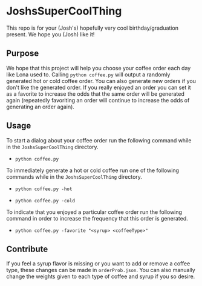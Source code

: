 # JoshsSuperCoolThing
This repo is for your (Josh's) hopefully very cool birthday/graduation present. We hope you (Josh) like it!

## Purpose
We hope that this project will help you choose your coffee order each day like Lona used to. Calling `python coffee.py` will output a randomly generated hot or cold coffee order. You can also generate new orders if you don't like the generated order. If you really enjoyed an order you can set it as a favorite to increase the odds that the same order will be generated again (repeatedly favoriting an order will continue to increase the odds of generating an order again).

## Usage
To start a dialog about your coffee order run the following command while in the `JoshsSuperCoolThing` directory.

- `python coffee.py`

To immediately generate a hot or cold coffee run one of the following commands while in the `JoshsSuperCoolThing` directory.

- `python coffee.py -hot`

- `python coffee.py -cold`

To indicate that you enjoyed a particular coffee order run the following command in order to increase the frequency that this order is generated.

- `python coffee.py -favorite "<syrup> <coffeeType>"`

## Contribute
If you feel a syrup flavor is missing or you want to add or remove a coffee type, these changes can be made in `orderProb.json`. You can also manually change the weights given to each type of coffee and syrup if you so desire.


